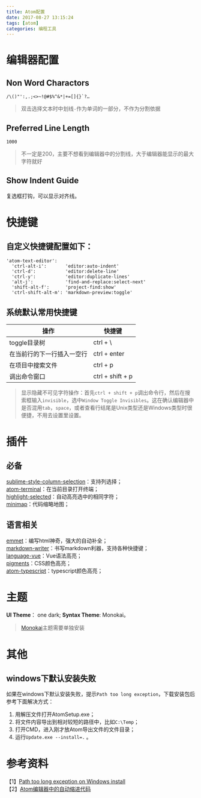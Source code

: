 ```yaml
---
title: Atom配置
date: 2017-08-27 13:15:24
tags: [atom]
categories: 编程工具
---
```


# 编辑器配置

## Non Word Charactors

```
/\()"':,.;<>~!@#$%^&*|+=[]{}`?…
```

> 双击选择文本时中划线`-`作为单词的一部分，不作为分割依据

## Preferred Line Length

```
1000
```

> 不一定是200，主要不想看到编辑器中的分割线，大于编辑器能显示的最大字符就好

## Show Indent Guide

复选框打钩，可以显示对齐线。   

# 快捷键

## 自定义快捷键配置如下：

```atom
'atom-text-editor':
  'ctrl-alt-i':       'editor:auto-indent'
  'ctrl-d':           'editor:delete-line'
  'ctrl-y':           'editor:duplicate-lines'
  'alt-j':            'find-and-replace:select-next'
  'shift-alt-f':      'project-find:show'
  'ctrl-shift-alt-m': 'markdown-preview:toggle'
```

## 系统默认常用快捷键

操作                       | 快捷键
---------------------------|-----------------
toggle目录树               | ctrl + \
在当前行的下一行插入一空行 | ctrl + enter
在项目中搜索文件           | ctrl + p
调出命令窗口               | ctrl + shift + p

> 显示隐藏不可见字符操作：首先`ctrl + shift + p`调出命令行，然后在搜索框输入`invisible`，选中`Window Toggle Invisibles`。这在确认编辑器中是否混用`tab`，`space`，或者查看行结尾是Unix类型还是Windows类型时很便捷，不用去设置里设置。

# 插件

## 必备

[sublime-style-column-selection](https://atom.io/packages/Sublime-Style-Column-Selection)：支持列选择；   
[atom-terminal](https://atom.io/packages/atom-terminal)：在当前目录打开终端；   
[highlight-selected](https://atom.io/packages/highlight-selected)：自动高亮选中的相同字符；   
[minimap](https://atom.io/packages/minimap)：代码缩略地图；   

## 语言相关

[emmet](https://atom.io/packages/emmet)：编写html神奇，强大的自动补全；   
[markdown-writer](https://atom.io/packages/markdown-writer)：书写markdown利器，支持各种快捷键；   
[language-vue](https://atom.io/packages/language-vue)：Vue语法高亮；   
[pigments](https://atom.io/packages/pigments)：CSS颜色高亮；   
[atom-typescript](https://atom.io/packages/atom-typescript)：typescript颜色高亮；   

# 主题

**UI Theme**： one dark;
**Syntax Theme**: Monokai。

> [Monokai](https://atom.io/themes/monokai)主题需要单独安装

# 其他

## windows下默认安装失败

如果在windows下默认安装失败，提示`Path too long exception`，下载安装包后参考下面解决方式：   

1. 用解压文件打开AtomSetup.exe；
2. 将文件内容导出到相对较短的路径中，比如`C:\Temp`；
3. 打开CMD，进入刚才放Atom导出文件的文件目录；
4. 运行`Update.exe --install=.` 。

# 参考资料
【1】[Path too long exception on Windows install](https://github.com/atom/atom/issues/5109)   
【2】[Atom编辑器中的自动缩进代码](https://gxnotes.com/article/71037.html)   
